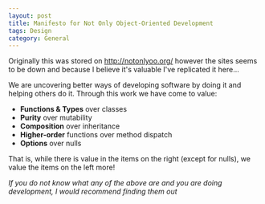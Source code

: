 ```yaml
---
layout: post
title: Manifesto for Not Only Object-Oriented Development
tags: Design
category: General
---
```


Originally this was stored on http://notonlyoo.org/ however the sites seems to be down and because I believe it's valuable I've replicated it here...

We are uncovering better ways of developing software by doing it and helping others do it. Through this work we have come to value:

* **Functions & Types** over classes  
* **Purity** over mutability  
* **Composition** over inheritance  
* **Higher-order** functions over method dispatch  
* **Options** over nulls

That is, while there is value in the items on the right (except for nulls), we value the items on the left more!

*If you do not know what any of the above are and you are doing development, I would recommend finding them out*
